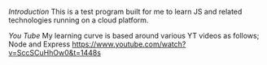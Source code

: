 *Introduction*
This is a test program built for me to learn JS and related technologies running on a cloud platform.

*You Tube*
My learning curve is based around various YT videos as follows;
Node and Express  https://www.youtube.com/watch?v=SccSCuHhOw0&t=1448s
